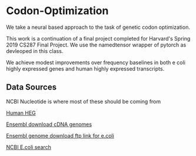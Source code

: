 # Codon-Optimization

We take a neural based approach to the task of genetic codon optimization.

This work is a continuation of a final project completed for Harvard's Spring 2019 CS287 Final Project. We use the namedtensor wrapper of pytorch as devleoped in this class. 

We achieve modest improvements over frequency baselines in both e coli highly expressed genes and human highly expressed transcripts. 

## Data Sources

NCBI Nucleotide is where most of these should be coming from

[Human HEG](https://www.tau.ac.il/~elieis/HKG/)
 
[Ensembl download cDNA genomes](https://bacteria.ensembl.org/info/website/ftp/index.html)

[Ensembl genome download ftp link for e.coli](ftp://ftp.ensemblgenomes.org/pub/release-43/bacteria//fasta/bacteria_0_collection/escherichia_coli_str_k_12_substr_mg1655/cdna/)

[NCBI E.coli search](https://www.ncbi.nlm.nih.gov/search/all/?term=escherichia%20coli)
